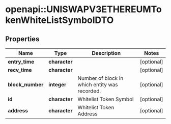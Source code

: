 # openapi::UNISWAPV3ETHEREUMTokenWhiteListSymbolDTO



## Properties
Name | Type | Description | Notes
------------ | ------------- | ------------- | -------------
**entry_time** | **character** |  | [optional] 
**recv_time** | **character** |  | [optional] 
**block_number** | **integer** | Number of block in which entity was recorded. | [optional] 
**id** | **character** | Whitelist Token Symbol | [optional] 
**address** | **character** | Whitelist Token Address | [optional] 



